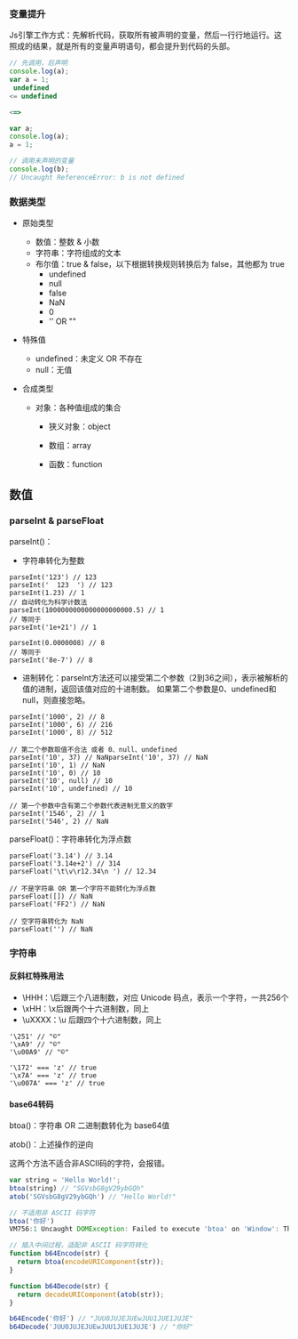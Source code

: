 ### 变量提升

Js引擎工作方式：先解析代码，获取所有被声明的变量，然后一行行地运行。这照成的结果，就是所有的变量声明语句，都会提升到代码的头部。

```js
// 先调用，后声明
console.log(a);
var a = 1;
 undefined
<= undefined

<=>

var a;
console.log(a);
a = 1;

// 调用未声明的变量
console.log(b);
// Uncaught ReferenceError: b is not defined
```

### 数据类型

* 原始类型
  * 数值：整数 & 小数
  * 字符串：字符组成的文本
  * 布尔值：true & false，以下根据转换规则转换后为 false，其他都为 true
    * undefined
    * null
    * false
    * NaN
    * 0
    * '' OR ""
* 特殊值
  * undefined：未定义 OR 不存在
  * null：无值
* 合成类型

  * 对象：各种值组成的集合

    * 狭义对象：object

    * 数组：array

    * 函数：function

## 数值

### parseInt & parseFloat

parseInt\(\)：

* 字符串转化为整数

```
parseInt('123') // 123
parseInt('  123  ') // 123
parseInt(1.23) // 1
// 自动转化为科学计数法
parseInt(1000000000000000000000.5) // 1
// 等同于
parseInt('1e+21') // 1

parseInt(0.0000008) // 8
// 等同于
parseInt('8e-7') // 8
```

* 进制转化：parseInt方法还可以接受第二个参数（2到36之间），表示被解析的值的进制，返回该值对应的十进制数。 如果第二个参数是0、undefined和null，则直接忽略。

```
parseInt('1000', 2) // 8
parseInt('1000', 6) // 216
parseInt('1000', 8) // 512

// 第二个参数取值不合法 或者 0、null、undefined
parseInt('10', 37) // NaNparseInt('10', 37) // NaN
parseInt('10', 1) // NaN
parseInt('10', 0) // 10
parseInt('10', null) // 10
parseInt('10', undefined) // 10

// 第一个参数中含有第二个参数代表进制无意义的数字
parseInt('1546', 2) // 1
parseInt('546', 2) // NaN
```

parseFloat\(\)：字符串转化为浮点数

```
parseFloat('3.14') // 3.14
parseFloat('3.14e+2') // 314
parseFloat('\t\v\r12.34\n ') // 12.34

// 不是字符串 OR 第一个字符不能转化为浮点数
parseFloat([]) // NaN
parseFloat('FF2') // NaN

// 空字符串转化为 NaN
parseFloat('') // NaN
```

### 字符串

#### 反斜杠特殊用法

* \HHH：\后跟三个八进制数，对应 Unicode 码点，表示一个字符，一共256个
* \xHH：\x后跟两个十六进制数，同上
* \uXXXX：\u 后跟四个十六进制数，同上

```
'\251' // "©"
'\xA9' // "©"
'\u00A9' // "©"

'\172' === 'z' // true
'\x7A' === 'z' // true
'\u007A' === 'z' // true
```

#### base64转码

btoa\(\)：字符串 OR 二进制数转化为 base64值

atob\(\)：上述操作的逆向

这两个方法不适合非ASCII码的字符，会报错。

```js
var string = 'Hello World!';
btoa(string) // "SGVsbG8gV29ybGQh"
atob('SGVsbG8gV29ybGQh') // "Hello World!"

// 不适用非 ASCII 码字符
btoa('你好')
VM756:1 Uncaught DOMException: Failed to execute 'btoa' on 'Window': The string to be encoded contains characters outside of the Latin1 range.

// 插入中间过程，适配非 ASCII 码字符转化
function b64Encode(str) {
  return btoa(encodeURIComponent(str));
}

function b64Decode(str) {
  return decodeURIComponent(atob(str));
}

b64Encode('你好') // "JUU0JUJEJUEwJUU1JUE1JUJE"
b64Decode('JUU0JUJEJUEwJUU1JUE1JUJE') // "你好"
```



